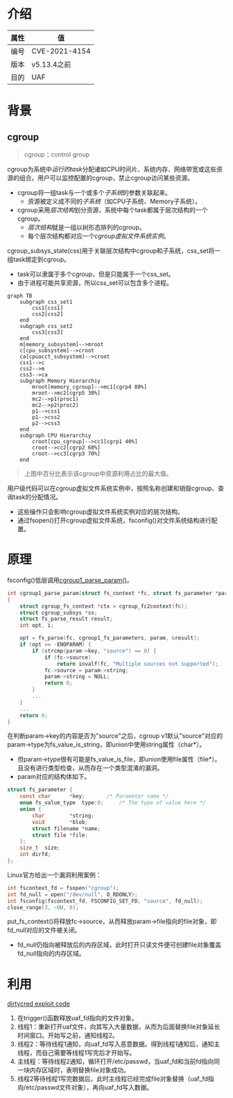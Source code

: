 # 介绍

|属性|值|
|-|-|
|编号|CVE-2021-4154|
|版本|v5.13.4之前|
|目的|UAF|

# 背景

## cgroup

> cgroup；control group

cgroup为系统中*运行的task*分配诸如CPU时间片、系统内存、网络带宽或这些资源的组合。用户可以监控配置的cgroup，禁止cgroup访问某些资源。
* cgroup将一组task与一个或多个*子系统*的参数关联起来。
  * 资源被定义成不同的*子系统*（如CPU子系统、Memory子系统）。
* cgroup采用*层次结构*划分资源，系统中每个task都属于层次结构的一个cgroup。
  * *层次结构*就是一组以树形态排列的cgroup。
  * 每个层次结构都对应一个*cgroup虚拟文件系统实例*。

cgroup_subsys_state(css)用于关联层次结构中cgroup和子系统，css_set将一组task绑定到cgroup。
* task可以隶属于多个cgroup，但是只能属于一个css_set。
* 由于进程可能共享资源，所以css_set可以包含多个进程。

```mermaid
graph TB
    subgraph css_set1
        css1[css1]
        css2[css2]
    end
    subgraph css_set2
        css3[css3]
    end
    m[memory_subsystem]-->mroot
    c[cpu_subsystem]-->croot
    ca[cpuacct_subsystem]-->croot
    css1-->c
    css2-->m
    css3-->ca
    subgraph Memory Hierarchiy
        mroot[memory_cgroup]-->mc1[cgrp4 80%]
        mroot-->mc2[cgrp5 30%]
        mc2-->p1(proc1)
        mc2-->p2(proc2)
        p1-->css1
        p1-->css2
        p2-->css3
    end
    subgraph CPU Hierarchiy
        croot[cpu_cgroup]-->cc1[cgrp1 40%]
        croot-->cc2[cgrp2 60%]
        croot-->cc3[cgrp3 70%]
    end
```

> 上图中百分比表示该cgroup中资源利用占比的最大值。


用户级代码可以在cgroup虚拟文件系统实例中，按照名称创建和销毁cgroup、查询task的分配情况。
* 这些操作只会影响cgroup虚拟文件系统实例对应的层次结构。
* 通过fsopen()打开cgroup虚拟文件系统，fsconfig()对文件系统结构进行配置。

# 原理

fsconfig()低层调用[cgroup1_parse_param()](https://elixir.bootlin.com/linux/v5.13.3/source/kernel/cgroup/cgroup-v1.c#L905)。

```c
int cgroup1_parse_param(struct fs_context *fc, struct fs_parameter *param)
{
	struct cgroup_fs_context *ctx = cgroup_fc2context(fc);
	struct cgroup_subsys *ss;
	struct fs_parse_result result;
	int opt, i;

	opt = fs_parse(fc, cgroup1_fs_parameters, param, &result);
	if (opt == -ENOPARAM) {
		if (strcmp(param->key, "source") == 0) {
			if (fc->source)
				return invalf(fc, "Multiple sources not supported");
			fc->source = param->string;
			param->string = NULL;
			return 0;
		}
        ...
	}
    ...
	return 0;
}
```

在判断param->key的内容是否为"source"之后，cgroup v1默认"source"对应的param->type为fs_value_is_string，即union中使用string属性（char*）。
* 但param->type很有可能是fs_value_is_file，即union使用file属性（file*）。且没有进行类型检查，从而存在一个类型混淆的漏洞。
* param对应的结构体如下。

```c
struct fs_parameter {
	const char		*key;		/* Parameter name */
	enum fs_value_type	type:8;		/* The type of value here */
	union {
		char		*string;
		void		*blob;
		struct filename	*name;
		struct file	*file;
	};
	size_t	size;
	int	dirfd;
};
```

Linux官方给出一个漏洞利用案例：
```c
int fscontext_fd = fsopen("cgroup");
int fd_null = open("/dev/null", O_RDONLY);
int fsconfig(fscontext_fd, FSCONFIG_SET_FD, "source", fd_null);
close_range(3, ~0U, 0);
```

put_fs_context()将释放fc->source，从而释放param->file指向的file对象，即fd_null对应的文件被关闭。
* fd_null仍指向被释放后的内存区域，此时打开只读文件便可创建file对象覆盖fd_null指向的内存区域。

# 利用

[dirtycred exploit code](../../Literature/DirtyCred/exp/dirtycred.c)
1. 在trigger()函数释放uaf_fd指向的文件对象。
2. 线程1：重新打开uaf文件，向其写入大量数据，从而为后面替换file对象延长时间窗口。开始写之前，通知线程2。
3. 线程2：等待线程1通知，向uaf_fd写入恶意数据。得到线程1通知后，通知主线程，而自己需要等线程1写完后才开始写。
4. 主线程：等待线程2通知，循环打开/etc/passwd，当uaf_fd和当前fd指向同一块内存区域时，表明替换file对象成功。
5. 线程2等待线程1写完数据后，此时主线程已经完成file对象替换（uaf_fd指向/etc/passwd文件对象），再向uaf_fd写入数据。
